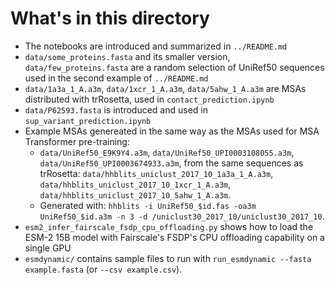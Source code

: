 # What's in this directory

* The notebooks are introduced and summarized in `../README.md`
* `data/some_proteins.fasta` and its smaller version, `data/few_proteins.fasta` are a random selection of UniRef50 sequences used in the second example of `../README.md`
* `data/1a3a_1_A.a3m`, `data/1xcr_1_A.a3m`, `data/5ahw_1_A.a3m` are MSAs distributed with trRosetta, used in `contact_prediction.ipynb`
* `data/P62593.fasta` is introduced and used in `sup_variant_prediction.ipynb`
* Example MSAs genereated in the same way as the MSAs used for MSA Transformer pre-training:
  - `data/UniRef50_E9K9Y4.a3m`, `data/UniRef50_UPI0003108055.a3m`, `data/UniRef50_UPI0003674933.a3m`, from the same sequences as trRosetta:
  `data/hhblits_uniclust_2017_10_1a3a_1_A.a3m`, `data/hhblits_uniclust_2017_10_1xcr_1_A.a3m`, `data/hhblits_uniclust_2017_10_5ahw_1_A.a3m`.
  - Generated with: `hhblits -i UniRef50_$id.fas -oa3m UniRef50_$id.a3m -n 3 -d /uniclust30_2017_10/uniclust30_2017_10`.
* `esm2_infer_fairscale_fsdp_cpu_offloading.py` shows how to load the ESM-2 15B model with Fairscale's FSDP's CPU offloading capability on a single GPU
* `esmdynamic/` contains sample files to run with `run_esmdynamic --fasta example.fasta` (or `--csv example.csv`).
